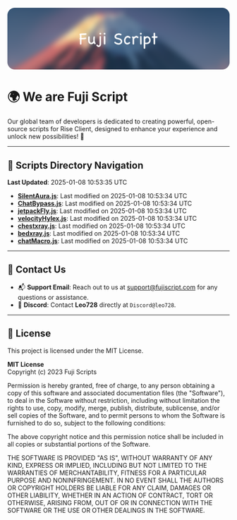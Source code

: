 ![Banner](.github/b.webp)

# 🌍 **We are Fuji Script**

Our global team of developers is dedicated to creating powerful, open-source scripts for Rise Client, designed to enhance your experience and unlock new possibilities! 🌟

---
<!-- SCRIPTS_NAVIGATION_START -->
## 📂 **Scripts Directory Navigation**

**Last Updated**: 2025-01-08 10:53:35 UTC

- **[SilentAura.js](scripts/SilentAura.js)**: Last modified on 2025-01-08 10:53:34 UTC
- **[ChatBypass.js](scripts/ChatBypass.js)**: Last modified on 2025-01-08 10:53:34 UTC
- **[jetpackFly.js](scripts/jetpackFly.js)**: Last modified on 2025-01-08 10:53:34 UTC
- **[velocityHylex.js](scripts/velocityHylex.js)**: Last modified on 2025-01-08 10:53:34 UTC
- **[chestxray.js](scripts/chestxray.js)**: Last modified on 2025-01-08 10:53:34 UTC
- **[bedxray.js](scripts/bedxray.js)**: Last modified on 2025-01-08 10:53:34 UTC
- **[chatMacro.js](scripts/chatMacro.js)**: Last modified on 2025-01-08 10:53:34 UTC

<!-- SCRIPTS_NAVIGATION_END -->

---

## 💬 **Contact Us**  
- 📬 **Support Email**: Reach out to us at [support@fujiscript.com](mailto:support@fujiscript.com) for any questions or assistance.  
- 💬 **Discord**: Contact **Leo728** directly at `Discord@leo728`.

---

## 📜 **License**

This project is licensed under the MIT License.  

**MIT License**  
Copyright (c) 2023 Fuji Scripts  

Permission is hereby granted, free of charge, to any person obtaining a copy of this software and associated documentation files (the "Software"), to deal in the Software without restriction, including without limitation the rights to use, copy, modify, merge, publish, distribute, sublicense, and/or sell copies of the Software, and to permit persons to whom the Software is furnished to do so, subject to the following conditions:  

The above copyright notice and this permission notice shall be included in all copies or substantial portions of the Software.  

THE SOFTWARE IS PROVIDED "AS IS", WITHOUT WARRANTY OF ANY KIND, EXPRESS OR IMPLIED, INCLUDING BUT NOT LIMITED TO THE WARRANTIES OF MERCHANTABILITY, FITNESS FOR A PARTICULAR PURPOSE AND NONINFRINGEMENT. IN NO EVENT SHALL THE AUTHORS OR COPYRIGHT HOLDERS BE LIABLE FOR ANY CLAIM, DAMAGES OR OTHER LIABILITY, WHETHER IN AN ACTION OF CONTRACT, TORT OR OTHERWISE, ARISING FROM, OUT OF OR IN CONNECTION WITH THE SOFTWARE OR THE USE OR OTHER DEALINGS IN THE SOFTWARE.  
